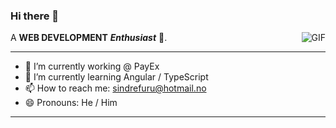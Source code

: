 ### Hi there 👋

<img align="right" alt="GIF" src="https://i.pinimg.com/originals/e4/26/70/e426702edf874b181aced1e2fa5c6cde.gif" />

<!--
**siifux/siifux** is a ✨ _special_ ✨ repository because its `README.md` (this file) appears on your GitHub profile.
-->

A **WEB DEVELOPMENT** ***Enthusiast*** 🚀.

----

- 🔭 I’m currently working @ PayEx
- 🌱 I’m currently learning Angular / TypeScript
- 📫 How to reach me: sindrefuru@hotmail.no
- 😄 Pronouns: He / Him

----
